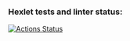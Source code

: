 ### Hexlet tests and linter status:
[![Actions Status](https://github.com/marmadukeone/php-project-57/workflows/hexlet-check/badge.svg)](https://github.com/marmadukeone/php-project-57/actions)